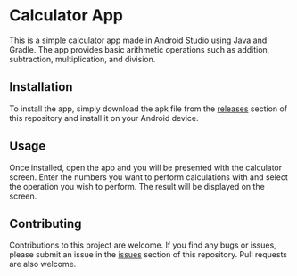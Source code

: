 # Calculator App

This is a simple calculator app made in Android Studio using Java and Gradle. The app provides basic arithmetic operations such as addition, subtraction, multiplication, and division.

## Installation

To install the app, simply download the apk file from the [releases](https://github.com/yourusername/calculator-app/releases) section of this repository and install it on your Android device.

## Usage

Once installed, open the app and you will be presented with the calculator screen. Enter the numbers you want to perform calculations with and select the operation you wish to perform. The result will be displayed on the screen.

## Contributing

Contributions to this project are welcome. If you find any bugs or issues, please submit an issue in the [issues](https://github.com/yourusername/calculator-app/issues) section of this repository. Pull requests are also welcome.

